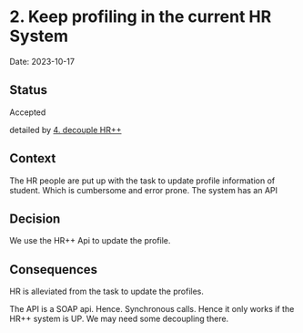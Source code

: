 # 2. Keep profiling in the current HR System

Date: 2023-10-17

## Status

Accepted

detailed by [4. decouple HR++](0004-decouple-hr.md)

## Context

The HR people are put up with the task to update profile information of student. Which is cumbersome and error prone. The system has an API

## Decision

We use the HR++ Api to update the profile.

## Consequences

HR is alleviated from the task to update the profiles.

The API is a SOAP api. Hence. Synchronous calls. Hence it only works if the HR++ system is UP. We may need some decoupling there.


